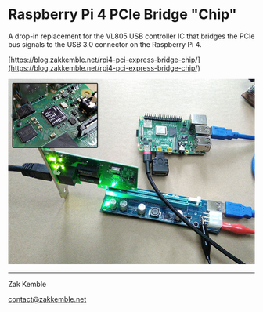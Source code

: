 Raspberry Pi 4 PCIe Bridge "Chip"
==================================

A drop-in replacement for the VL805 USB controller IC that bridges the PCIe bus signals to the USB 3.0 connector on the Raspberry Pi 4.

[https://blog.zakkemble.net/rpi4-pci-express-bridge-chip/](https://blog.zakkemble.net/rpi4-pci-express-bridge-chip/)

![RPi4 PCIe pic](images/thing.jpg "")

--------

Zak Kemble

contact@zakkemble.net
